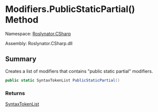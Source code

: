 # Modifiers\.PublicStaticPartial\(\) Method

Namespace: [Roslynator.CSharp](../../README.md)

Assembly: Roslynator\.CSharp\.dll

## Summary

Creates a list of modifiers that contains "public static partial" modifiers\.

```csharp
public static SyntaxTokenList PublicStaticPartial()
```

### Returns

[SyntaxTokenList](https://docs.microsoft.com/en-us/dotnet/api/microsoft.codeanalysis.syntaxtokenlist)

